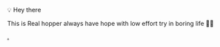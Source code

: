 💡 Hey there 


This is Real hopper always have hope with low effort try in boring life 🎅✨

[.](https://user-images.githubusercontent.com/73097560/115834477-dbab4500-a447-11eb-908a-139a6edaec5c.gif)
